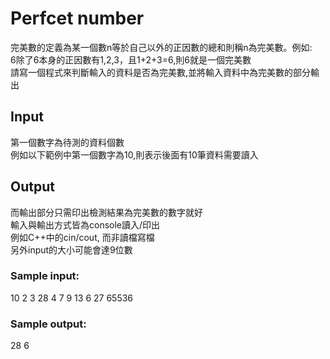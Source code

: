 # Perfcet number
完美數的定義為某一個數n等於自己以外的正因數的總和則稱n為完美數。例如:  
6除了6本身的正因數有1,2,3，且1+2+3=6,則6就是一個完美數  
請寫一個程式來判斷輸入的資料是否為完美數,並將輸入資料中為完美數的部分輸出
## Input
第一個數字為待測的資料個數  
例如以下範例中第一個數字為10,則表示後面有10筆資料需要讀入
## Output
而輸出部分只需印出檢測結果為完美數的數字就好  
輸入與輸出方式皆為console讀入/印出  
例如C++中的cin/cout, 而非讀檔寫檔  
另外input的大小可能會達9位數
### Sample input:
10
2 3 28 4 7 9 13 6 27 65536
### Sample output:
28 6
